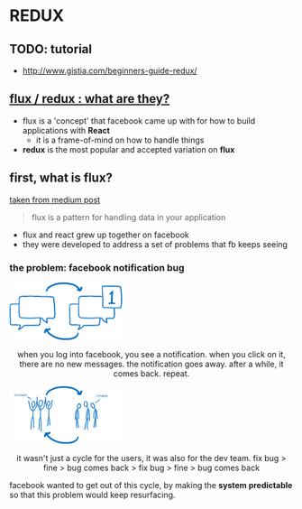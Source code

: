 # REDUX

## TODO: tutorial
- http://www.gistia.com/beginners-guide-redux/

## [flux / redux : what are they?](https://www.reddit.com/r/reactjs/comments/3v5klh/eli5_what_are_flux_and_redux_and_how_are_the_two/)
- flux is a 'concept' that facebook came up with for how to build applications with **React**
	- it is a frame-of-mind on how to handle things
- **redux** is the most popular and accepted variation on **flux**

## first, what is flux?
[taken from medium post](https://code-cartoons.com/a-cartoon-guide-to-flux-6157355ab207)

> flux is a pattern for handling data in your application

- flux and react grew up together on facebook
- they were developed to address a set of problems that fb keeps seeing

### the problem: facebook notification bug
<div class="container">
	<div class="row">
		<div class="col-xs-12">
			<img src="./images/01.png" alt="notification bug" width="200"/>
			<p align="center">
				when you log into facebook, you see a notification.
				when you click on it, there are no new messages.
				the notification goes away.
				after a while, it comes back.
				repeat.
			</p>
		</div>
	</div>
</div>

<div class="container">
	<img src="./images/02.png" alt="endless cycle" width="200" />
	<p align="center">
		it wasn't just a cycle for the users, it was also for the dev team.
		fix bug > fine > bug comes back > fix bug > fine > bug comes back
	</p>
</div>

facebook wanted to get out of this cycle, by making the **system predictable** so that this problem would keep resurfacing.

